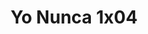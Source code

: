---
layout: episodios
title: "Yo Nunca 1x04"
url_serie_padre: 'yo-nunca/temporada-1'
category: 'series'
capitulo: 'yes'
anio: '2019'
prev: 'capitulo-3'
proximo: 'capitulo-5'
sandbox: allow-same-origin allow-forms
idioma: 'Latino'
calidad: 'Full HD'
fuente: 'cueva'
reproductores_otros: ["https://gdriveplayer.me/embed2.php?link=LmPqPMTK146dImfLSot37gU8M59mdhSfF%252Fyo2EW6Uq8LqjGSSjzSxUK0gMg8x4tdTwiabd1ej9iNUlmZrXoWXy1BVIB0tpuWO9XPNYWMZfwZ6h4dpG40bFrR%252BfF7ISA8hfIF27f2Gd2tsMdtO3I2v2TL7XFJMelRJBo993rW%252F%252BnYcYOAGfGIFB8NWTfidPAT%252Bs1IGPECLfLiDjTUCmvLm0","Latino","https://supervideo.tv/e/97iskb5a4vxi","Latino","https://mstream.website/hbm0cig72sjb","Latino"]
reproductores_fembed: ["https://feurl.com/v/784pdugg81j5dl-","Latino"]
reproductor: fembed
clasificacion: '+10'
tags:
- Ciencia-Ficcion
---